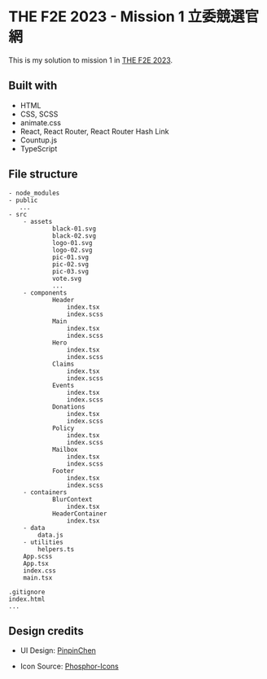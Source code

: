 # THE F2E 2023 - Mission 1 立委競選官網

This is my solution to mission 1 in [THE F2E 2023](https://2023.thef2e.com/).

## Built with

- HTML
- CSS, SCSS
- animate.css
- React, React Router, React Router Hash Link
- Countup.js
- TypeScript

## File structure

```
- node_modules
- public
   ...
- src
	- assets
			black-01.svg
			black-02.svg
			logo-01.svg
			logo-02.svg
			pic-01.svg
			pic-02.svg
			pic-03.svg
			vote.svg
			...
	- components
			Header
				index.tsx
				index.scss
			Main
				index.tsx
				index.scss
			Hero
				index.tsx
				index.scss
			Claims
				index.tsx
				index.scss
			Events
				index.tsx
				index.scss
			Donations
				index.tsx
				index.scss
			Policy
				index.tsx
				index.scss
			Mailbox
				index.tsx
				index.scss
			Footer
				index.tsx
				index.scss
	- containers
			BlurContext
				index.tsx
			HeaderContainer
				index.tsx
	- data
		data.js
	- utilities
		helpers.ts
	App.scss
	App.tsx
	index.css
	main.tsx

.gitignore
index.html
...

```

## Design credits

- UI Design: [PinpinChen](https://www.figma.com/file/3jLMmrhDl3UkjTKbU5YCye/2023-F2E-%E7%AB%8B%E5%A7%94%E7%AB%B6%E9%81%B8%E5%AE%98%E7%B6%B2?node-id=6%3A39&mode=dev)

- Icon Source: [Phosphor-Icons](https://github.com/phosphor-icons/homepage#phosphor-icons)
